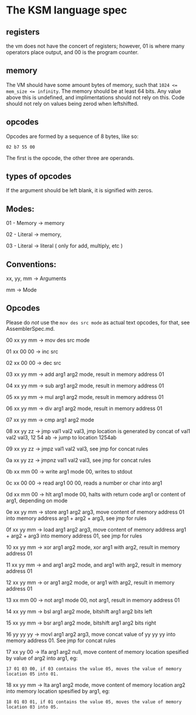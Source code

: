 # The KSM language spec

## registers

the vm does not have the concert of registers; however, 01 is where many operators place output, and 00 is the program counter.

## memory

The VM should have some amount bytes of memory, such that `1024 <= mem_size <= infinity`.
The memory should be at least 64 bits. Any value above this is undefined, and implimentations should not rely on this. Code should not rely on values being zerod when leftshifted.

## opcodes

Opcodes are formed by a sequence of 8 bytes, like so:

`02 b7 55 00`


The first is the opcode, the other three are operands.

## types of opcodes

If the argument should be left blank, it is signified with zeros.

## Modes:

01 - Memory -> memory 

02 - Literal -> memory,

03 - Literal -> literal ( only for add, multiply, etc )

## Conventions:

xx, yy, mm -> Arguments

mm -> Mode

## Opcodes

Please do *not* use the `mov des src mode` as actual text opcodes, for that, see AssemblerSpec.md.

00 xx yy mm -> mov des src mode

01 xx 00 00 -> inc src

02 xx 00 00 -> dec src

03 xx yy mm -> add arg1 arg2 mode, result in memory address 01

04 xx yy mm -> sub arg1 arg2 mode, result in memory address 01

05 xx yy mm -> mul arg1 arg2 mode, result in memory address 01

06 xx yy mm -> div arg1 arg2 mode, result in memory address 01

07 xx yy mm -> cmp arg1 arg2 mode

08 xx yy zz -> jmp val1 val2 val3, jmp location is generated by concat of val1 val2 val3, 12 54 ab -> jump to location 1254ab

09 xx yy zz -> jmpz val1 val2 val3, see jmp for concat rules

0a xx yy zz -> jmpnz val1 val2 val3, see jmp for concat rules

0b xx mm 00 -> write arg1 mode 00, writes to stdout

0c xx 00 00 -> read arg1 00 00, reads a number or char into arg1

0d xx mm 00 -> hlt arg1 mode 00, halts with return code arg1 or content of arg1, depending on mode

0e xx yy mm -> store arg1 arg2 arg3, move content of memory address 01 into memory address arg1 + arg2 + arg3, see jmp for rules

0f xx yy mm -> load arg1 arg2 arg3, move content of memory address arg1 + arg2 + arg3 into memory address 01, see jmp for rules

10 xx yy mm -> xor arg1 arg2 mode, xor arg1 with arg2, result in memory address 01

11 xx yy mm -> and arg1 arg2 mode, and arg1 with arg2, result in memory address 01

12 xx yy mm -> or arg1 arg2 mode, or arg1 with arg2, result in memory address 01

13 xx mm 00 -> not arg1 mode 00, not arg1, result in memory address 01

14 xx yy mm -> bsl arg1 arg2 mode, bitshift arg1 arg2 bits left

15 xx yy mm -> bsr arg1 arg2 mode, bitshift arg1 arg2 bits right

16 yy yy yy -> movl arg1 arg2 arg3, move concat value of yy yy yy into memory address 01. See jmp for concat rules

17 xx yy 00 -> lfa arg1 arg2 null, move content of memory location spesified by value of arg2 into arg1, eg:

`17 01 03 00, if 03 contains the value 05, moves the value of memory location 05 into 01.`

18 xx yy mm -> lta arg1 arg2 mode, move content of memory location arg2 into memory location spesified by arg1, eg:

`18 01 03 01, if 01 contains the value 05, moves the value of memory location 03 into 05.`
